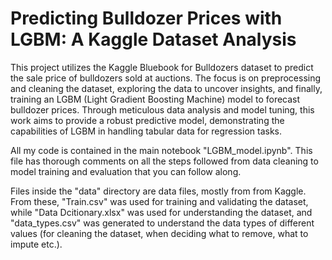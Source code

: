 # Predicting Bulldozer Prices with LGBM: A Kaggle Dataset Analysis
This project utilizes the Kaggle Bluebook for Bulldozers dataset to predict the sale price of bulldozers sold at auctions. The focus is on preprocessing and cleaning the dataset, exploring the data to uncover insights, and finally, training an LGBM (Light Gradient Boosting Machine) model to forecast bulldozer prices. Through meticulous data analysis and model tuning, this work aims to provide a robust predictive model, demonstrating the capabilities of LGBM in handling tabular data for regression tasks. 

All my code is contained in the main notebook "LGBM_model.ipynb". This file has thorough comments on all the steps followed from data cleaning to model training and evaluation that you can follow along. 

Files inside the "data" directory are data files, mostly from from Kaggle. From these, "Train.csv" was used for training and validating the dataset, while "Data Dcitionary.xlsx" was used for understanding the dataset, and "data_types.csv" was generated to understand the data types of different values (for cleaning the dataset, when deciding what to remove, what to impute etc.). 
